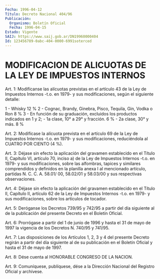 ```yaml
---
Fecha: 1996-04-12
Título: Decreto Nacional 404/96
Publicación:
  Organismo: Boletín Oficial
  Fecha: 1996-04-15
Estado: Vigente
SAIJ: https://www.saij.gob.ar/DN19960000404
Id: 123456789-0abc-404-0000-6991soterced
---
```

# MODIFICACION DE ALICUOTAS DE LA LEY DE IMPUESTOS INTERNOS

<a id="1"></a>
Art. 1: Modifícanse las alícuotas previstas en el artículo 43 de la Ley de Impuestos Internos -t.o. en 1979- y sus modificaciones, según el siguiente detalle:

 1 - Whisky                                           12 % 2 - Cognac,  Brandy,  Ginebra, Pisco, Tequila, Gin, Vodka o Ron                              8 % 3 - En función de su graduación, excluidos los productos indicados en 1 y 2; - 1a clase, 10° a 29° y fracción.                      6 % - 2a clase, 30° y más.                                 8 %

<a id="2"></a>
Art. 2: Modifícase la  alícuota  prevista  en el artículo 69 de la Ley  de  Impuestos  Internos  -t.o. en 1979- y sus  modificaciones, reduciéndola al CUATRO POR CIENTO (4 %).

<a id="3"></a>
Art. 3: Déjase sin efecto la aplicación  del  gravamen establecido en el Título II, Capítulo VI, artículo 70, inciso  a)  de la Ley de Impuestos Internos -t.o. en 1979- y sus modificaciones,  sobre  las alfombras,  tapices  y  similares  comprendidos  y  definidos en la planilla anexa I al mencionado artículo, partidas N. C. C. A. 58.01/ 00,  58.02/01  y   58.03/00  y  sus  respectivas  observaciones.

<a id="4"></a>
Art.  4: Déjase sin efecto la aplicación del gravamen  establecido en el Título  II,  Capítulo  II, artículo 62 de la Ley de Impuestos Internos -t.o. en 1979- y sus  modificaciones,  sobre los artículos de tocador.

<a id="5"></a>
Art. 5: Deróganse los Decretos 739/95 y 742/95 a  partir  del  día siguiente  al  de la publicación del presente Decreto en el Boletín Oficial.

<a id="6"></a>
Art. 6: Prorrógase  a  partir del 1 de junio de 1996 y hasta el 31 de mayo de 1997 la vigencia  de  los Decretos N. 740/95 y 741/95.

<a id="7"></a>
Art.  7: Las disposiciones de los  Artículos  1,  2,  3  y 4  del presente  Decreto  regirán  a  partir  del  día  siguiente al de su publicación  en el Boletín Oficial y hasta el 31 de  mayo  de  1997.

<a id="8"></a>
Art.  8: Dése cuenta  al  HONORABLE  CONGRESO  DE  LA  NACION.

<a id="9"></a>
Art. 9: Comuníquese,  publíquese, dése a la Dirección Nacional del Registro Oficial y archívese.